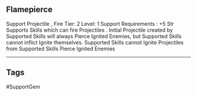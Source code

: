 ## Flamepierce
Support
Projectile , Fire
Tier: 2
Level: 1
Support Requirements : +5 Str
Supports Skills which can fire Projectiles . Initial Projectile created by Supported Skills will always Pierce Ignited Enemies, but Supported Skills cannot inflict Ignite themselves.
Supported Skills cannot Ignite
Projectiles from Supported Skills Pierce Ignited Enemies

---
## Tags
#SupportGem
